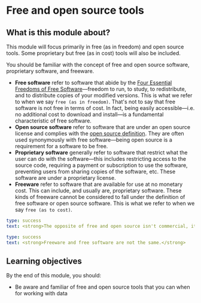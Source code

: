 # Free and open source tools

## What is this module about?
This module will focus primarily in free (as in freedom) and open source tools. Some proprietary but free (as in cost) tools will also be included. 

You should be familiar with the concept of free and open source software, proprietary software, and freeware.
- **Free software** refer to software that abide by the [Four Essential Freedoms of Free Software](https://www.gnu.org/philosophy/free-sw.en.html)—freedom to run, to study, to redistribute, and to distribute copies of your modified versions. This is what we refer to when we say `free (as in freedom)`. That's not to say that free software is not free in terms of cost. In fact, being easily accessible—i.e. no additional cost to download and install—is a fundamental characteristic of free software.
- **Open source software** refer to software that are under an open source license and complies with the [open source definition](https://opensource.org/osd). They are often used synonymously with free software—being open source is a requirement for a software to be free.
- **Proprietary software** generally refer to software that restrict what the user can do with the software—this includes restricting access to the source code, requiring a payment or subscription to use the software, preventing users from sharing copies of the software, etc. These software are under a proprietary license.
- **Freeware** refer to software that are available for use at no monetary cost. This can include, and usually are, proprietary software. These kinds of freeware cannot be considered to fall under the definition of free software or open source software. This is what we refer to when we say `free (as to cost)`.

```yaml remark
type: success
text: <strong>The opposite of free and open source isn't commercial, it's proprietary.</strong>
```

```yaml remark
type: success
text: <strong>Freeware and free software are not the same.</strong>
```

## Learning objectives
By the end of this module, you should:
- Be aware and familiar of free and open source tools that you can when for working with data